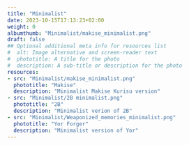 ```yaml
---
title: "Minimalist"
date: 2023-10-15T17:13:23+02:00
weight: 0
albumthumb: "Minimalist/makise_minimalist.png"
draft: false
## Optional additional meta info for resources list
#  alt: Image alternative and screen-reader text
#  phototitle: A title for the photo
#  description: A sub-title or description for the photo
resources:
- src: "Minimalist/makise_minimalist.png"
  phototitle: "Makise"
  description: "Minimalist Makise Kurisu version"
- src: "Minimalist/2B minimalist.png"
  phototitle: "2B"
  description: "Minimalist verion of 2B"
- src: "Minimalist/Weaponized_memories_minimalist.png"
  phototitle: "Yor Forger"
  description: "Minimalist version of Yor"
---
```

